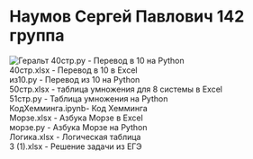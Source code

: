 # Наумов Сергей Павлович 142 группа 
![Геральт](https://static.wikia.nocookie.net/warrior/images/3/36/%D0%93%D0%B5%D1%80%D0%B0%D0%BB%D1%8C%D1%82.jpg/revision/latest?cb=20120813094949&path-prefix=ru)
40стр.py - Перевод в 10 на Python  
40стр.xlsx - Перевод в 10 в Excel  
из10.py - Перевод из 10 на Python  
50стр.xlsx - таблица умножения для 8 системы в Excel  
51стр.py - Таблица умножения на Python  
КодХемминга.ipynb- Код Хемминга  
Морзе.xlsx - Азбука Морзе в Excel  
морзе.py - Азбука Морзе на Python  
  Логика.xlsx - Логическая таблица  
3 (1).xlsx - Решение задачи из ЕГЭ  
